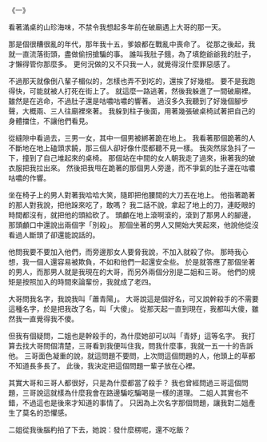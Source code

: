 
《一》

看著滿桌的山珍海味，不禁令我想起多年前在破廟遇上大哥的那一天。

那是個很糟很亂的年代，那年我十五，爹娘都在戰亂中喪命了。
從那之後起，我就一直流落街頭，盡做偷拐搶騙的事。
誰叫我肚子餓，為了填飽爺爺我的肚子，才懶得管你那麼多。
更何況做的又不只我一人，就覺得沒什麼罪惡感了。

不過那天就像倒八輩子楣似的，怎樣也弄不到吃的，還挨了好幾棍。
要不是我跑得快，可能就被人打死在街上了。
就這麼一路逃著，然後我躲進了一間破廟裡。
雖然是在逃命，不過肚子還是咕噥咕噥的響著。
過沒多久我聽到了好幾個腳步聲，大概兩、三人往廟裡來著。
我躲到柱子後面，用著幾張破桌椅試著把自己的身體擋住，不讓他們看見。

從縫隙中看過去，三男一女，其中一個男被綁著跪在地上。
我看著那個跪著的人不斷地在地上磕頭求饒，那三個人卻好像什麼都聽不見一樣。
我突然尿急抖了一下，撞到了自己堆起來的桌椅。
那個站在中間的女人朝我走了過來，揪著我的破衣服把我拉出來。
然後把我甩在跪著的那個男人旁邊，而不爭氣的肚子還在咕噥咕噥的作響。

坐在椅子上的男人對著我哈哈大笑，隨即把他腰間的大刀丟在地上。
他指著跪著的那人對我說，把他跺來吃了，敢嗎？
我二話不說，拿起了地上的刀，連眨眼的時間都沒有，就把他的頭給砍了。
頭顱在地上滾啊滾的，滾到了那男人的腳邊，那頭顱口中還說出兩個字「別殺」。
那個坐著的男人又開始大笑起來，他說他從沒看過人斷頭了卻還能說話的。

他問我要不要加入他們，而旁邊那女人要脅我說，不加入就殺了你。
那時我心想，我一個人還容易被欺負，不如和他們一起還安全些。
於是就答應了那個坐著的男人，而那男人就是我現在的大哥，而另外兩個分別是二姐和三哥。
他們的規矩是按照加入的時間來論輩份，我就成了老四。

大哥問我名字，我說我叫「蕭青陽」。
大哥說這是個好名，可又說幹殺手的不需要這種名字，於是把我改了名，叫「大傻」。
從那天起一直到現在，我都叫大傻，雖然我一直覺得我不傻。

但我有個疑問，二姐也是幹殺手的，為什麼她卻可以叫「青妤」這等名字。
我打算去找大哥問個清楚，三哥看到我便叫住我，問我什麼事，我就一五一十的告訴他。
三哥面色凝重的說，就這問題不要問，上次問這個問題的人，他頭上的草都不知道長多長了。
此後，我決定把這個問題一輩子放在心裡。

其實大哥和三哥人都很好，只是為什麼都當了殺手？
我也曾經問過三哥這個問題，三哥說這就樣為什麼我會在路邊騙吃騙喝是一樣的道理。
二姐人其實也不錯，不過這也是後來才知道的事情了。
只因為上次名字那個問題，讓我對二姐產生了莫名的恐懼感。

二姐從我後腦杓拍了下去，她說：發什麼楞呢，還不吃飯？
